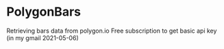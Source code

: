 # PolygonBars
Retrieving bars data from polygon.io
Free subscription to get basic api key (in my gmail 2021-05-06)

